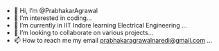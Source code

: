 - 👋 Hi, I’m @PrabhakarAgrawal
- 👀 I’m interested in coding...
- 🌱 I’m currently in IIT Indore learning Electrical Engineering ...
- 💞️ I’m looking to collaborate on various projects...
- 📫 How to reach me my email prabhakaragrawalnaredi@gmail.com ...

<!---
PrabhakarAgrawal/PrabhakarAgrawal is a ✨ special ✨ repository because its `README.md` (this file) appears on your GitHub profile.
You can click the Preview link to take a look at your changes.
--->
